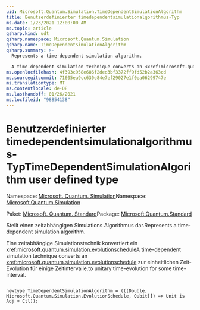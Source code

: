 ```yaml
---
uid: Microsoft.Quantum.Simulation.TimeDependentSimulationAlgorithm
title: Benutzerdefinierter timedependentsimulationalgorithmus-Typ
ms.date: 1/23/2021 12:00:00 AM
ms.topic: article
qsharp.kind: udt
qsharp.namespace: Microsoft.Quantum.Simulation
qsharp.name: TimeDependentSimulationAlgorithm
qsharp.summary: >-
  Represents a time-dependent simulation algorithm.

  A time-dependent simulation technique converts an <xref:microsoft.quantum.simulation.evolutionschedule> to unitary time-evolution for some time-interval.
ms.openlocfilehash: 4f393c958e686f2ded3bf3372ff9fd52b2a363cd
ms.sourcegitcommit: 71605ea9cc630e84e7ef29027e1f0ea06299747e
ms.translationtype: MT
ms.contentlocale: de-DE
ms.lasthandoff: 01/26/2021
ms.locfileid: "98854138"
---
```

# <a name="timedependentsimulationalgorithm-user-defined-type"></a><span data-ttu-id="10531-102">Benutzerdefinierter timedependentsimulationalgorithmus-Typ</span><span class="sxs-lookup"><span data-stu-id="10531-102">TimeDependentSimulationAlgorithm user defined type</span></span>

<span data-ttu-id="10531-103">Namespace: [Microsoft. Quantum. Simulation](xref:Microsoft.Quantum.Simulation)</span><span class="sxs-lookup"><span data-stu-id="10531-103">Namespace: [Microsoft.Quantum.Simulation](xref:Microsoft.Quantum.Simulation)</span></span>

<span data-ttu-id="10531-104">Paket: [Microsoft. Quantum. Standard](https://nuget.org/packages/Microsoft.Quantum.Standard)</span><span class="sxs-lookup"><span data-stu-id="10531-104">Package: [Microsoft.Quantum.Standard](https://nuget.org/packages/Microsoft.Quantum.Standard)</span></span>


<span data-ttu-id="10531-105">Stellt einen zeitabhängigen Simulations Algorithmus dar.</span><span class="sxs-lookup"><span data-stu-id="10531-105">Represents a time-dependent simulation algorithm.</span></span>

<span data-ttu-id="10531-106">Eine zeitabhängige Simulationstechnik konvertiert ein <xref:microsoft.quantum.simulation.evolutionschedule></span><span class="sxs-lookup"><span data-stu-id="10531-106">A time-dependent simulation technique converts an <xref:microsoft.quantum.simulation.evolutionschedule></span></span>
<span data-ttu-id="10531-107">zur einheitlichen Zeit-Evolution für einige Zeitintervalle.</span><span class="sxs-lookup"><span data-stu-id="10531-107">to unitary time-evolution for some time-interval.</span></span>

```qsharp

newtype TimeDependentSimulationAlgorithm = (((Double, Microsoft.Quantum.Simulation.EvolutionSchedule, Qubit[]) => Unit is Adj + Ctl));
```

